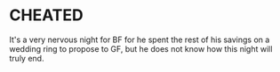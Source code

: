 # CHEATED

It's a very nervous night for BF for he spent the rest of his savings on a wedding ring to propose to GF, but he does not know how this night will truly end.
